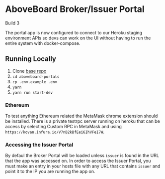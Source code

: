 # AboveBoard Broker/Issuer Portal

Build 3

The portal app is now configured to connect to our Heroku staging environment APIs so devs can work on the UI without having to run the entire system with docker-compose.



## Running Locally

1. Clone [base repo](https://github.com/MaxosLLC/aboveboard-portals)
2. `cd aboveboard-portals`
3. `cp .env.example .env`
4. `yarn`
5. `yarn run start-dev`

### Ethereum

To test anything Ethereum related the MetaMask chrome extension should be installed.  There is a private testrpc server running on heroku that can be access by selecting Custom RPC in MetaMask and using `https://kovan.infura.io/V7nB2kBfEei6IhVFeI7W`.


### Accessing the Issuer Portal

By defaul the Broker Portal will be loaded unless `issuer` is found in the URL that the app was accessed on.  In order to access the Issuer Portal, you must make an entry in your hosts file with any URL that contains `issuer` and point it to the IP you are running the app on.

